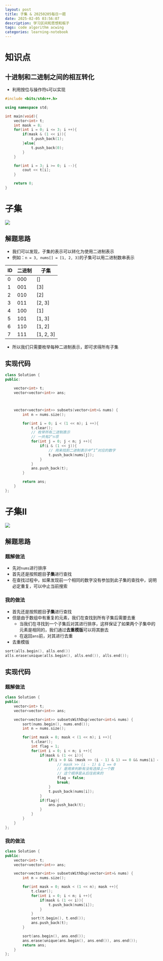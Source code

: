 ```yaml
---
layout: post
title: 子集 & 20250205每日一题
date: 2025-02-05 03:56:07
description: 学习区间和思想和板子
tags: code algorithm acwing
categories: learning-notebook
---
```


# 知识点

## 十进制和二进制之间的相互转化

- 利用按位与操作符`&`可以实现

```cpp
#include <bits/stdc++.h>

using namespace std;

int main(void){
    vector<int> t;
    int mask = 8;
    for(int i = 0; i <= 3; i ++){
        if(mask & (1 << i)){
            t.push_back(1);
        }else{
            t.push_back(0);
        }
    }

    for(int i = 3; i >= 0; i --){
        cout << t[i];
    }

    return 0;
}
```

# 子集

![](/assets/img/screenshot/子集.png)

## 解题思路

- 我们可以发现，子集的表示可以转化为使用二进制表示
- 例如：`n = 3, nums[] = [1, 2, 3]`的子集可以用二进制数串表示

| ID  | 二进制 | 子集      |
| --- | ------ | --------- |
| 0   | 000    | []        |
| 1   | 001    | [3]       |
| 2   | 010    | [2]       |
| 3   | 011    | [2, 3]    |
| 4   | 100    | [1]       |
| 5   | 101    | [1, 3]    |
| 6   | 110    | [1, 2]    |
| 7   | 111    | [1, 2, 3] |

- 所以我们只需要枚举每种二进制表示，即可求得所有子集

## 实现代码

```cpp
class Solution {
public:

    vector<int> t;
    vector<vector<int>> ans;



    vector<vector<int>> subsets(vector<int>& nums) {
        int n = nums.size();

        for(int i = 0; i < (1 << n); i ++){
            t.clear();
            // 枚举所有二进制表示
            // 一共有2^n项
            for(int j = 0; j < n; j ++){
                if(i & (1 << j)){
                    // 用来找到二进制表示中“1”对应的数字
                    t.push_back(nums[j]);
                }
            }
            ans.push_back(t);
        }

        return ans;
    }
};
```

# 子集II

![](/assets/img/screenshot/子集2.png)

## 解题思路

### 题解做法

- 先对`nums`进行排序
- 首先还是按照题目**子集**进行查找
- 在查找过程中，如果发现前一个相同的数字没有参加到此子集的查找中，说明必定重复，可以中止当前搜索

### 我的做法

- 首先还是按照题目**子集**进行查找
- 但是由于数组中有重复的元素，我们在查找到所有子集后需要去重
  - 当我们在寻找到一个子集后对其进行排序，这样保证了如果两个子集中的元素是相同的，我们通过**去重模版**可以将其删去
  - 在返回`ans`前，对其进行去重
- 去重模版

```cpp
sort(alls.begin(), alls.end())
alls.erase(unique(alls.begin(), alls.end()), alls.end());
```

## 实现代码

### 题解做法

```cpp
class Solution {
public:
    vector<int> t;
    vector<vector<int>> ans;

    vector<vector<int>> subsetsWithDup(vector<int>& nums) {
        sort(nums.begin(), nums.end());
        int n = nums.size();

        for(int mask = 0; mask < (1 << n); i ++){
            t.clear();
            int flag = 1;
            for(int i = 0; i < n; i ++){
                if(mask & (1 << i)){
                    if(i > 0 && (mask >> (i - 1) & 1) == 0 && nums[i] == nums[i - 1]){
                        // mask >> (i - 1) & 1 == 0
                        // 是用来判断有没有选择上一个数
                        // 这个顺序是从后往前来的
                        flag = false;
                        break;
                    }
                    t.push_back(nums[i]);
                }
                if(flag){
                    ans.push_back(t);
                }
            }
        }
    }
};
```

### 我的做法

```cpp
class Solution {
public:
    vector<int> t;
    vector<vector<int>> ans;

    vector<vector<int>> subsetsWithDup(vector<int>& nums) {
        int n = nums.size();

        for(int mask = 0; mask < (1 << n); mask ++){
            t.clear();
            for(int i = 0; i < n; i ++){
                if(mask & (1 << i)){
                    t.push_back(nums[i]);
                }
            }
            sort(t.begin(), t.end());
            ans.push_back(t);
        }

        sort(ans.begin(), ans.end());
        ans.erase(unique(ans.begin(), ans.end()), ans.end());
        return ans;
    }
};
```
